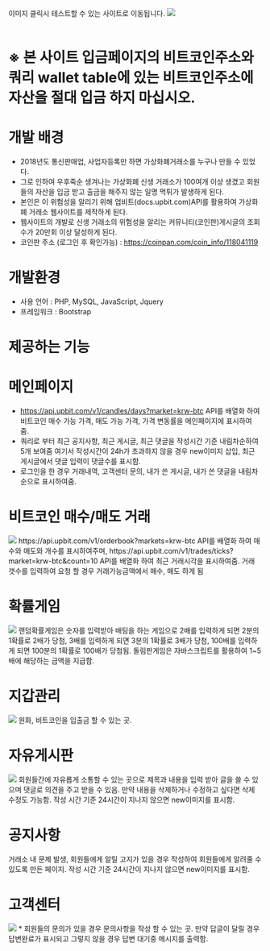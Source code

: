 이미지 클릭시 테스트할 수 있는 사이트로 이동됩니다.
<a href="https://coinpark.co.kr" target="blank"><img src="https://github.com/whdgns0407/Maestro/blob/main/Introduction%20image/main.png?raw=true"></a><br><br>


# ※ 본 사이트 입금페이지의 비트코인주소와 쿼리 wallet table에 있는 비트코인주소에 자산을 절대 입금 하지 마십시오.
# 개발 배경
* 2018년도 통신판매업, 사업자등록만 하면 가상화폐거래소를 누구나 만들 수 있었다.
* 그로 인하여 우후죽순 생겨나는 가상화폐 신생 거래소가 100여개 이상 생겼고 회원들의 자산을 입금 받고 출금을 해주지 않는 일명 먹튀가 발생하게 된다.
* 본인은 이 위험성을 알리기 위해 업비트(docs.upbit.com)API를 활용하여 가상화폐 거래소 웹사이트를 제작하게 된다.
* 웹사이트의 개발로 신생 거래소의 위험성을 알리는 커뮤니티(코인판)게시글의 조회수가 20만회 이상 달성하게 된다.
* 코인판 주소 (로그인 후 확인가능) : https://coinpan.com/coin_info/118041119

# 개발환경
* 사용 언어 : PHP, MySQL, JavaScript, Jquery
* 프레임워크 : Bootstrap

# 제공하는 기능
# 메인페이지 
* https://api.upbit.com/v1/candles/days?market=krw-btc API를 배열화 하여 비트코인 매수 가능 가격, 매도 가능 가격, 가격 변동률을 메인페이지에 표시하여 줌. 
* 쿼리로 부터 최근 공지사항, 최근 게시글, 최근 댓글을 작성시간 기준 내림차순하여 5개 보여줌 여기서 작성시간이 24h가 초과하지 않을 경우 new이미지 삽입, 최근 게시글에서 댓글 입력이 댓글수를 표시함. 
* 로그인을 한 경우 거래내역, 고객센터 문의, 내가 쓴 게시글, 내가 쓴 댓글을 내림차순으로 표시하여줌.

# 비트코인 매수/매도 거래
<img src="https://github.com/whdgns0407/Maestro/blob/main/Introduction%20image/exchange.png?raw=true">
https://api.upbit.com/v1/orderbook?markets=krw-btc API를 배열화 하여 매수와 매도와 개수를 표시하여주며, https://api.upbit.com/v1/trades/ticks?market=krw-btc&count=10 API를 배열화 하여 최근 거래시각을 표시하여줌.
거래 갯수를 입력하여 요청 할 경우 거래가능금액에서 매수, 매도 하게 됨

# 확률게임 
<img src="https://github.com/whdgns0407/Maestro/blob/main/Introduction%20image/game.png?raw=true">
랜덤확률게임은 숫자를 입력받아 배팅을 하는 게임으로 2배를 입력하게 되면 2분의 1확률로 2배가 당첨, 3배를 입력하게 되면 3분의 1확률로 3배가 당첨, 100배를 입력하게 되면 100분의 1확률로 100배가 당첨됨. 돌림판게임은 자바스크립트를 활용하여 1~5배에 해당하는 금액을 지급함.

# 지갑관리 
<img src="https://github.com/whdgns0407/Maestro/blob/main/Introduction%20image/wallet.png?raw=true">
원화, 비트코인을 입출금 할 수 있는 곳.

# 자유게시판 
<img src="https://github.com/whdgns0407/Maestro/blob/main/Introduction%20image/board.png?raw=true">
회원들간에 자유롭게 소통할 수 있는 곳으로 제목과 내용을 입력 받아 글을 쓸 수 있으며 댓글로 의견을 주고 받을 수 있음. 만약 내용을 삭제하거나 수정하고 싶다면 삭제 수정도 가능함. 작성 시간 기준 24시간이 지나지 않으면 new이미지를 표시함.

# 공지사항 
거래소 내 문제 발생, 회원들에게 알릴 고지가 있을 경우 작성하여 회원들에게 알려줄 수 있도록 만든 페이지. 작성 시간 기준 24시간이 지나지 않으면 new이미지를 표시함.

# 고객센터 
<img src="https://github.com/whdgns0407/Maestro/blob/main/Introduction%20image/customer.png?raw=true">
* 회원들의 문의가 있을 경우 문의사항을 작성 할 수 있는 곳. 만약 답글이 달릴 경우 답변완료가 표시되고 그렇지 않을 경우 답변 대기중 메시지를 출력함.
